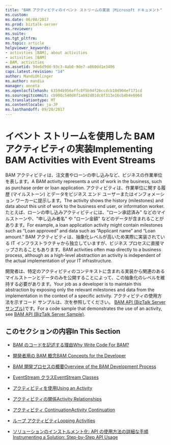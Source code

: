 ```yaml
---
title: "BAM アクティビティのイベント ストリームの実装 |Microsoft ドキュメント"
ms.custom: 
ms.date: 06/08/2017
ms.prod: biztalk-server
ms.reviewer: 
ms.suite: 
ms.tgt_pltfrm: 
ms.topic: article
helpviewer_keywords:
- activities [BAM], about activities
- activities [BAM]
- BAM, activities
ms.assetid: 94e6d9dd-93c3-4ab0-9de7-a860dd1e3406
caps.latest.revision: "14"
author: MandiOhlinger
ms.author: mandia
manager: anneta
ms.openlocfilehash: 63594b956affc0f5b94f26ccdcb10d904ef171cd
ms.sourcegitcommit: cb908c540d8f1a692d01dc8f313e16cb4b4e696d
ms.translationtype: MT
ms.contentlocale: ja-JP
ms.lasthandoff: 09/20/2017
---
```

# <a name="implementing-bam-activities-with-event-streams"></a><span data-ttu-id="32c71-102">イベント ストリームを使用した BAM アクティビティの実装</span><span class="sxs-lookup"><span data-stu-id="32c71-102">Implementing BAM Activities with Event Streams</span></span>
<span data-ttu-id="32c71-103">BAM アクティビティは、注文書やローンの申し込みなど、ビジネスの作業単位を表します。</span><span class="sxs-lookup"><span data-stu-id="32c71-103">A BAM activity represents a unit of work in the business, such as purchase order or loan application.</span></span> <span data-ttu-id="32c71-104">アクティビティは、作業単位に関する履歴 (マイルストーン) とデータをビジネス エンド ユーザーまたはインフォメーション ワーカーに提示します。</span><span class="sxs-lookup"><span data-stu-id="32c71-104">The activity shows the history (milestones) and data about this unit of work to the business end user, or information worker.</span></span> <span data-ttu-id="32c71-105">たとえば、ローンの申し込みアクティビティには、"ローン承認済み" などのマイルストーンや、"申し込み者名" や "ローン金額" などのデータが含まれることがあります。</span><span class="sxs-lookup"><span data-stu-id="32c71-105">For example, a loan application activity might contain milestones such as “Loan approved” and data such as “Applicant name” and “Loan amount.”</span></span> <span data-ttu-id="32c71-106">BAM アクティビティは、抽象化レベルが高いため実際に実装されている IT インフラストラクチャから独立していますが、ビジネス プロセスに直接マップされることもあります。</span><span class="sxs-lookup"><span data-stu-id="32c71-106">BAM activities often map directly to a business process, although as a high-level abstraction an activity is independent of the actual implementation of your IT infrastructure.</span></span>  
  
 <span data-ttu-id="32c71-107">開発者は、特定のアクティビティのコンテキストに含まれる実装から関連のあるマイルストーンとデータのみを公開することによって、この抽象化のレベルを維持する必要があります。</span><span class="sxs-lookup"><span data-stu-id="32c71-107">Your job as a developer is to maintain this abstraction by exposing only the relevant milestones and data from the implementation in the context of a specific activity.</span></span> <span data-ttu-id="32c71-108">アクティビティの使用方法を示すコード サンプルは、次を参照してください。 [BAM API (BizTalk Server サンプル)](../core/bam-api-biztalk-server-sample.md)です。</span><span class="sxs-lookup"><span data-stu-id="32c71-108">For a code sample that demonstrates the use of an activity, see [BAM API (BizTalk Server Sample)](../core/bam-api-biztalk-server-sample.md).</span></span>  
  
## <a name="in-this-section"></a><span data-ttu-id="32c71-109">このセクションの内容</span><span class="sxs-lookup"><span data-stu-id="32c71-109">In This Section</span></span>  
  
-   [<span data-ttu-id="32c71-110">BAM のコードを記述する理由</span><span class="sxs-lookup"><span data-stu-id="32c71-110">Why Write Code For BAM?</span></span>](../core/why-write-code-for-bam.md)  
  
-   [<span data-ttu-id="32c71-111">開発者用の BAM 概念</span><span class="sxs-lookup"><span data-stu-id="32c71-111">BAM Concepts for the Developer</span></span>](../core/bam-concepts-for-the-developer.md)  
  
-   [<span data-ttu-id="32c71-112">BAM 開発プロセスの概要</span><span class="sxs-lookup"><span data-stu-id="32c71-112">Overview of the BAM Development Process</span></span>](../core/overview-of-the-bam-development-process.md)  
  
-   [<span data-ttu-id="32c71-113">EventStream クラス</span><span class="sxs-lookup"><span data-stu-id="32c71-113">EventStream Classes</span></span>](../core/eventstream-classes.md)  
  
-   [<span data-ttu-id="32c71-114">アクティビティを使用</span><span class="sxs-lookup"><span data-stu-id="32c71-114">Using an Activity</span></span>](../core/using-an-activity.md)  
  
-   [<span data-ttu-id="32c71-115">アクティビティの関係</span><span class="sxs-lookup"><span data-stu-id="32c71-115">Activity Relationships</span></span>](../core/activity-relationships.md)  
  
-   [<span data-ttu-id="32c71-116">アクティビティ Continuation</span><span class="sxs-lookup"><span data-stu-id="32c71-116">Activity Continuation</span></span>](../core/activity-continuation.md)  
  
-   [<span data-ttu-id="32c71-117">ループ アクティビティ</span><span class="sxs-lookup"><span data-stu-id="32c71-117">Looping Activities</span></span>](../core/looping-activities.md)  
  
-   [<span data-ttu-id="32c71-118">ソリューションのインストルメント化: API の使用方法の詳細な手順</span><span class="sxs-lookup"><span data-stu-id="32c71-118">Instrumenting a Solution: Step-by-Step API Usage</span></span>](../core/instrumenting-a-solution-step-by-step-api-usage.md)